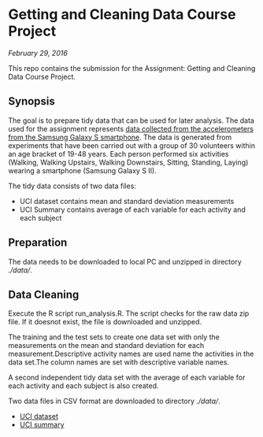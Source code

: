 # Getting and Cleaning Data Course Project
_February 29, 2016_

This repo contains the submission for the Assignment: Getting and Cleaning Data Course Project. 

## Synopsis

The goal is to prepare tidy data that can be used for later analysis. The data used for the assignment represents [data collected from the accelerometers from the Samsung Galaxy S smartphone](https://d396qusza40orc.cloudfront.net/getdata%2Fprojectfiles%2FUCI%20HAR%20Dataset.zip). The data is generated from experiments that have been carried out with a group of 30 volunteers within an age bracket of 19-48 years. Each person performed six activities (Walking, Walking Upstairs, Walking Downstairs, Sitting, Standing, Laying) wearing a smartphone (Samsung Galaxy S II).

The tidy data consists of two data files:

- UCI dataset contains mean and standard deviation measurements
- UCI Summary contains average of each variable for each activity and each subject

## Preparation

The data needs to be downloaded to local PC and unzipped in directory _./data/_. 

## Data Cleaning

Execute the R script run_analysis.R. The script checks for the raw data zip file. 
If it doesnot exist, the file is downloaded and unzipped. 

The training and the test sets to create one data set with only the measurements on the mean and standard deviation for each measurement.Descriptive activity names are used name the activities in the data set.The column names are set with descriptive variable names. 

A second independent tidy data set with the average of each variable for each activity and each subject is also created.

Two data files in CSV format are downloaded to directory _./data/_. 

- [UCI dataset](https://github.com/NR13/GettingandCleaningData/blob/master/UCIdataset.csv)
- [UCI summary](https://github.com/NR13/GettingandCleaningData/blob/master/UCIsummary.csv)